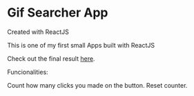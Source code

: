 <h1>Gif Searcher App </h1>

Created with ReactJS

This is one of my first small Apps built with ReactJS

Check out the final result [here](https://axelcola.github.io/Gif-searcher/).

Funcionalities:

Count how many clicks you made on the button.
Reset counter.
